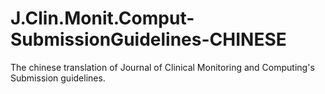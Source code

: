 # J.Clin.Monit.Comput-SubmissionGuidelines-CHINESE
The chinese translation of Journal of Clinical Monitoring and Computing's Submission guidelines.
